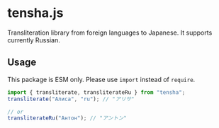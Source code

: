 # tensha.js

Transliteration library from foreign languages to Japanese. It supports currently Russian.

## Usage

This package is ESM only. Please use `import` instead of `require`.

```js
import { transliterate, transliterateRu } from "tensha";
transliterate("Алиса", "ru"); // "アリサ"

// or
transliterateRu("Антон"); // "アントン"
```
